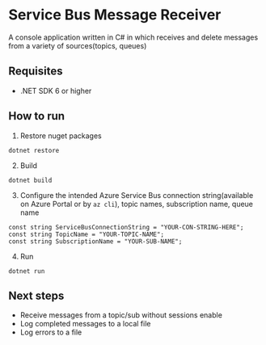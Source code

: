 # Service Bus Message Receiver

A console application written in C# in which receives and delete messages from a variety of sources(topics, queues)

## Requisites

- .NET SDK 6 or higher

## How to run

1. Restore nuget packages

```
dotnet restore
```

2. Build

```
dotnet build
```

3. Configure the intended Azure Service Bus connection string(available on Azure Portal or by `az cli`), topic names, subscription name, queue name

```
const string ServiceBusConnectionString = "YOUR-CON-STRING-HERE";
const string TopicName = "YOUR-TOPIC-NAME";
const string SubscriptionName = "YOUR-SUB-NAME";
```

4. Run

```
dotnet run
```

## Next steps

- Receive messages from a topic/sub without sessions enable
- Log completed messages to a local file
- Log errors to a file